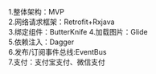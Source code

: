 1.整体架构：MVP  
2.网络请求框架：Retrofit+Rxjava  
3.绑定组件：ButterKnife
4.加载图片：Glide  
5.依赖注入：Dagger  
6.发布/订阅事件总线:EventBus  
7.支付：支付宝支付、微信支付
